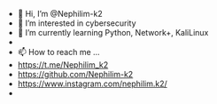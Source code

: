 - 👋 Hi, I’m @Nephilim-k2
- 👀 I’m interested in cybersecurity
- 🌱 I’m currently learning Python, Network+, KaliLinux 
-
- 📫 How to reach me ...
- https://t.me/Nephilim_k2
- https://github.com/Nephilim-k2
- https://www.instagram.com/nephilim.k2/
- 

